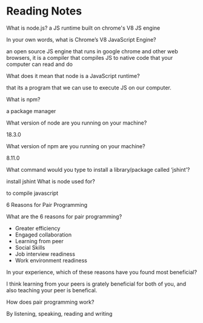 # Reading Notes

What is node.js?
a JS runtime built on chrome's V8 JS engine

In your own words, what is Chrome’s V8 JavaScript Engine?

an open source JS engine that runs in google chrome and other web browsers, it is a compiler that compiles JS to native code that your computer can read and do 

What does it mean that node is a JavaScript runtime?

that its a program that we can use to execute JS on our computer.

What is npm?

a package manager

What version of node are you running on your machine?

18.3.0

What version of npm are you running on your machine?

8.11.0

What command would you type to install a library/package called ‘jshint’?

install jshint
What is node used for?

to compile javascript

6 Reasons for Pair Programming

What are the 6 reasons for pair programming?
- Greater efficiency
- Engaged collaboration
- Learning from peer
- Social Skills
- Job interview readiness
- Work environment readiness

In your experience, which of these reasons have you found most beneficial?

I think learning from your peers is grately beneficial for both of you, and also teaching your peer is benefical.

How does pair programming work?

By listening, speaking, reading and writing